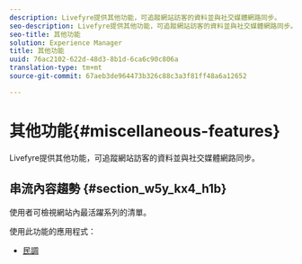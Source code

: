 ```yaml
---
description: Livefyre提供其他功能，可追蹤網站訪客的資料並與社交媒體網路同步。
seo-description: Livefyre提供其他功能，可追蹤網站訪客的資料並與社交媒體網路同步。
seo-title: 其他功能
solution: Experience Manager
title: 其他功能
uuid: 76ac2102-622d-48d3-8b1d-6ca6c90c806a
translation-type: tm+mt
source-git-commit: 67aeb3de964473b326c88c3a3f81ff48a6a12652

---
```



# 其他功能{#miscellaneous-features}

Livefyre提供其他功能，可追蹤網站訪客的資料並與社交媒體網路同步。

## 串流內容趨勢 {#section_w5y_kx4_h1b}

使用者可檢視網站內最活躍系列的清單。

使用此功能的應用程式：

* [民調](../c-about-apps/c-polls-app/c-polls-app.md#c_polls_app)

